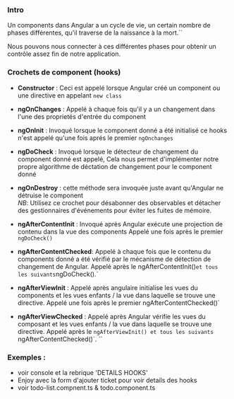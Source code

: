 ### Intro

Un components dans Angular a un cycle de vie, un certain nombre de phases différentes,
qu'il traverse de la naissance à la mort.``

Nous pouvons nous connecter à ces différentes phases pour obtenir un contrôle assez fin de notre application.

### Crochets de component (hooks)

* **Constructor** : Ceci est appelé lorsque Angular créé un component ou une directive
en appelant `new class`
 
* **ngOnChanges** : Appelé à chaque fois qu'il y a un changement dans l'une des 
proprietés d'entrée du component

* **ngOnInit** : Invoqué lorsque le component donné a été initialisé
ce hooks n'est appelé qu'une fois aprés le premier `ngOnchanges`
 
* **ngDoCheck** : Invoqué lorsque le détecteur de changement du component donné
est appelé, Cela nous permet d'implémenter notre propre algorithme de déctation de changement
pour le component donné

* **ngOnDestroy** : cette méthode sera invoquée juste avant qu'Angular ne détruise
le component<br>
 *NB*: Utilisez ce crochet pour désabonner des observables et détacher des gestionnaires d'événements pour éviter les fuites de mémoire.


* **ngAfterContentInit** : Invoqué après Angular exécute une projection de contenu dans la vue des components
Appelé une fois après le premier `ngDoCheck()`

* **ngAfterContentChecked**: Appelé à chaque fois que le contenu du components donné a été vérifié par le mécanisme de détection de changement de Angular.
Appelé après le ngAfterContentInit()` et tous les suivants `ngDoCheck().`

* **ngAfterViewInit** : Appelé après angulaire initialise les vues du components et les vues enfants / la vue dans laquelle se trouve une directive.
                                    Appelé une fois après le premier ngAfterContentChecked()`
* **ngAfterViewChecked** : Appelé après Angular vérifie les vues du composant et les vues enfants / la vue dans laquelle se trouve une directive.
                                        Appelé après le `ngAfterViewInit() et tous les suivants `ngAfterContentChecked()`.
``
### Exemples : 
* voir console et la rebrique 'DETAILS HOOKS' 
* Enjoy avec la form d'ajouter ticket pour voir details des hooks
* voir todo-list.compnent.ts  & todo.component.ts 

